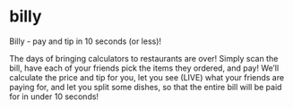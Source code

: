 # billy
Billy - pay and tip in 10 seconds (or less)!

The days of bringing calculators to restaurants are over!
Simply scan the bill, have each of your friends pick the items they ordered, and pay!
We’ll calculate the price and tip for you, let you see (LIVE) what your friends are paying for, and let you split some dishes, so that the entire bill will be paid for in under 10 seconds!
